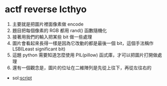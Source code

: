 # actf reverse Icthyo
1. 主要就是把圖片裡面像素做 encode
2. 題目把每個像素的 RGB 都用 rand() 函數隨機化
3. 接著用我們的輸入把某些 bit 做一些處理
4. 圖片會看起來長得一樣是因為它改動的都是最後一個 bit，這個手法稱作 LSB(Least significant bit)
5. 這題 python 需要知道怎麼使用 PIL(pillow) 函式庫，才可以把圖片打開做處理
6. 還有一個觀念是，圖片的位址在二維陣列是先從上往下，再從左往右的
* sol:[script](sol.py)
